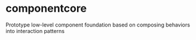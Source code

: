 # componentcore
Prototype low-level component foundation based on composing behaviors into interaction patterns
